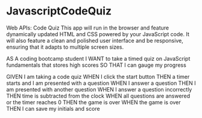 # JavascriptCodeQuiz
Web APIs: Code Quiz
This app will run in the browser and feature dynamically updated HTML and CSS powered by your JavaScript code. It will also feature a clean and polished user interface and be responsive, ensuring that it adapts to multiple screen sizes.

AS A coding bootcamp student
I WANT to take a timed quiz on JavaScript fundamentals that stores high scores
SO THAT I can gauge my progress

GIVEN I am taking a code quiz
WHEN I click the start button
THEN a timer starts and I am presented with a question
WHEN I answer a question
THEN I am presented with another question
WHEN I answer a question incorrectly
THEN time is subtracted from the clock
WHEN all questions are answered or the timer reaches 0
THEN the game is over
WHEN the game is over
THEN I can save my initials and score